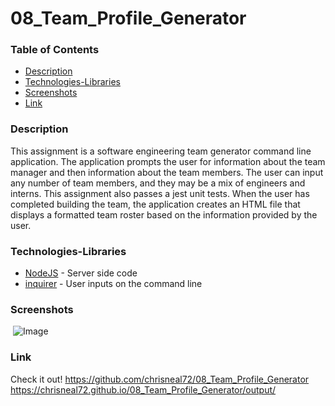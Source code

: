 # 08_Team_Profile_Generator

### Table of Contents
- [Description](#Description)
- [Technologies-Libraries](#Technologies-Libraries)
- [Screenshots](#Screenshots)
- [Link](#Link)
​
### Description
This assignment is a software engineering team generator command line application. The application prompts the user for information about the team manager and then information about the team members. The user can input any number of team members, and they may be a mix of engineers and interns. This assignment also passes a jest unit tests. When the user has completed building the team, the application creates an HTML file that displays a formatted team roster based on the information provided by the user. 

### Technologies-Libraries
- [NodeJS](https://nodejs.dev/) - Server side code
- [inquirer](https://www.npmjs.com/search?q=inquirer) - User inputs on the command line
​
### Screenshots
​
![Image](assets/images/run.gif)
​
### Link
Check it out! 
https://github.com/chrisneal72/08_Team_Profile_Generator
https://chrisneal72.github.io/08_Team_Profile_Generator/output/